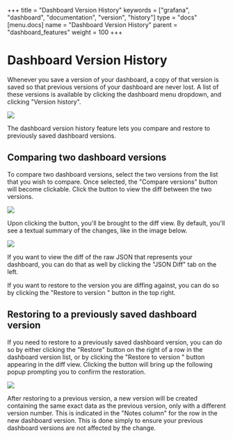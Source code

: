 +++
title = "Dashboard Version History"
keywords = ["grafana", "dashboard", "documentation", "version", "history"]
type = "docs"
[menu.docs]
name = "Dashboard Version History"
parent = "dashboard_features"
weight = 100
+++


# Dashboard Version History

Whenever you save a version of your dashboard, a copy of that version is saved so that previous versions of your dashboard are never lost. A list of these versions is available by clicking the dashboard menu dropdown, and clicking "Version history".

<img class="no-shadow" src="/img/docs/v4/dashboard_versions_list.png">

The dashboard version history feature lets you compare and restore to previously saved dashboard versions.

## Comparing two dashboard versions

To compare two dashboard versions, select the two versions from the list that you wish to compare. Once selected, the "Compare versions" button will become clickable. Click the button to view the diff between the two versions.

<img class="no-shadow" src="/img/docs/v4/dashboard_versions_select.png">

Upon clicking the button, you'll be brought to the diff view. By default, you'll see a textual summary of the changes, like in the image below.

<img class="no-shadow" src="/img/docs/v4/dashboard_versions_diff_basic.png">

If you want to view the diff of the raw JSON that represents your dashboard, you can do that as well by clicking the "JSON Diff" tab on the left.

If you want to restore to the version you are diffing against, you can do so by clicking the "Restore to version <x>" button in the top right.

## Restoring to a previously saved dashboard version

If you need to restore to a previously saved dashboard version, you can do so by either clicking the "Restore" button on the right of a row in the dashboard version list, or by clicking the "Restore to version <x>" button appearing in the diff view. Clicking the button will bring up the following popup prompting you to confirm the restoration.

<img class="no-shadow" src="/img/docs/v4/dashboard_versions_restore.png">

After restoring to a previous version, a new version will be created containing the same exact data as the previous version, only with a different version number. This is indicated in the "Notes column" for the row in the new dashboard version. This is done simply to ensure your previous dashboard versions are not affected by the change.
